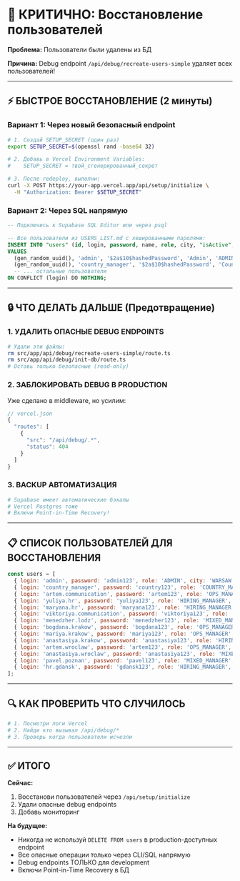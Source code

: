 # 🔴 КРИТИЧНО: Восстановление пользователей

**Проблема:** Пользователи были удалены из БД

**Причина:** Debug endpoint `/api/debug/recreate-users-simple` удаляет всех пользователей!

---

## ⚡ БЫСТРОЕ ВОССТАНОВЛЕНИЕ (2 минуты)

### Вариант 1: Через новый безопасный endpoint

```bash
# 1. Создай SETUP_SECRET (один раз)
export SETUP_SECRET=$(openssl rand -base64 32)

# 2. Добавь в Vercel Environment Variables:
#    SETUP_SECRET = твой_сгенерированный_секрет

# 3. После redeploy, выполни:
curl -X POST https://your-app.vercel.app/api/setup/initialize \
  -H "Authorization: Bearer $SETUP_SECRET"
```

### Вариант 2: Через SQL напрямую

```sql
-- Подключись к Supabase SQL Editor или через psql

-- Все пользователи из USERS_LIST.md с хешированными паролями:
INSERT INTO "users" (id, login, password, name, role, city, "isActive", "createdAt", "updatedAt")
VALUES 
  (gen_random_uuid(), 'admin', '$2a$10$hashedPassword', 'Admin', 'ADMIN', 'WARSAW', true, NOW(), NOW()),
  (gen_random_uuid(), 'country_manager', '$2a$10$hashedPassword', 'Country Manager', 'COUNTRY_MANAGER', 'WARSAW', true, NOW(), NOW()),
  -- ... остальные пользователи
ON CONFLICT (login) DO NOTHING;
```

---

## 🔒 ЧТО ДЕЛАТЬ ДАЛЬШЕ (Предотвращение)

### 1. УДАЛИТЬ ОПАСНЫЕ DEBUG ENDPOINTS

```bash
# Удали эти файлы:
rm src/app/api/debug/recreate-users-simple/route.ts
rm src/app/api/debug/init-db/route.ts
# Оставь только безопасные (read-only)
```

### 2. ЗАБЛОКИРОВАТЬ DEBUG В PRODUCTION

Уже сделано в middleware, но усилим:

```typescript
// vercel.json
{
  "routes": [
    {
      "src": "/api/debug/.*",
      "status": 404
    }
  ]
}
```

### 3. BACKUP АВТОМАТИЗАЦИЯ

```bash
# Supabase имеет автоматические бэкапы
# Vercel Postgres тоже
# Включи Point-in-Time Recovery!
```

---

## 📋 СПИСОК ПОЛЬЗОВАТЕЛЕЙ ДЛЯ ВОССТАНОВЛЕНИЯ

```javascript
const users = [
  { login: 'admin', password: 'admin123', role: 'ADMIN', city: 'WARSAW' },
  { login: 'country_manager', password: 'country123', role: 'COUNTRY_MANAGER', city: 'WARSAW' },
  { login: 'artem.communication', password: 'artem123', role: 'OPS_MANAGER', city: 'WARSAW' },
  { login: 'yuliya.hr', password: 'yuliya123', role: 'HIRING_MANAGER', city: 'WARSAW' },
  { login: 'maryana.hr', password: 'maryana123', role: 'HIRING_MANAGER', city: 'WARSAW' },
  { login: 'viktoriya.communication', password: 'viktoriya123', role: 'OPS_MANAGER', city: 'WARSAW' },
  { login: 'menedzher.lodz', password: 'menedzher123', role: 'MIXED_MANAGER', city: 'LODZ' },
  { login: 'bogdana.krakow', password: 'bogdana123', role: 'OPS_MANAGER', city: 'KRAKOW' },
  { login: 'mariya.krakow', password: 'mariya123', role: 'OPS_MANAGER', city: 'KRAKOW' },
  { login: 'anastasiya.krakow', password: 'anastasiya123', role: 'HIRING_MANAGER', city: 'KRAKOW' },
  { login: 'artem.wroclaw', password: 'artem123', role: 'OPS_MANAGER', city: 'WROCLAW' },
  { login: 'anastasiya.wroclaw', password: 'anastasiya123', role: 'MIXED_MANAGER', city: 'WROCLAW' },
  { login: 'pavel.poznan', password: 'pavel123', role: 'MIXED_MANAGER', city: 'POZNAN' },
  { login: 'hr.gdansk', password: 'gdansk123', role: 'HIRING_MANAGER', city: 'GDANSK' },
];
```

---

## 🔍 КАК ПРОВЕРИТЬ ЧТО СЛУЧИЛОСЬ

```bash
# 1. Посмотри логи Vercel
# 2. Найди кто вызывал /api/debug/*
# 3. Проверь когда пользователи исчезли
```

---

## ✅ ИТОГО

**Сейчас:**
1. Восстанови пользователей через `/api/setup/initialize`
2. Удали опасные debug endpoints
3. Добавь мониторинг

**На будущее:**
- Никогда не используй `DELETE FROM users` в production-доступных endpoint
- Все опасные операции только через CLI/SQL напрямую
- Debug endpoints ТОЛЬКО для development
- Включи Point-in-Time Recovery в БД

